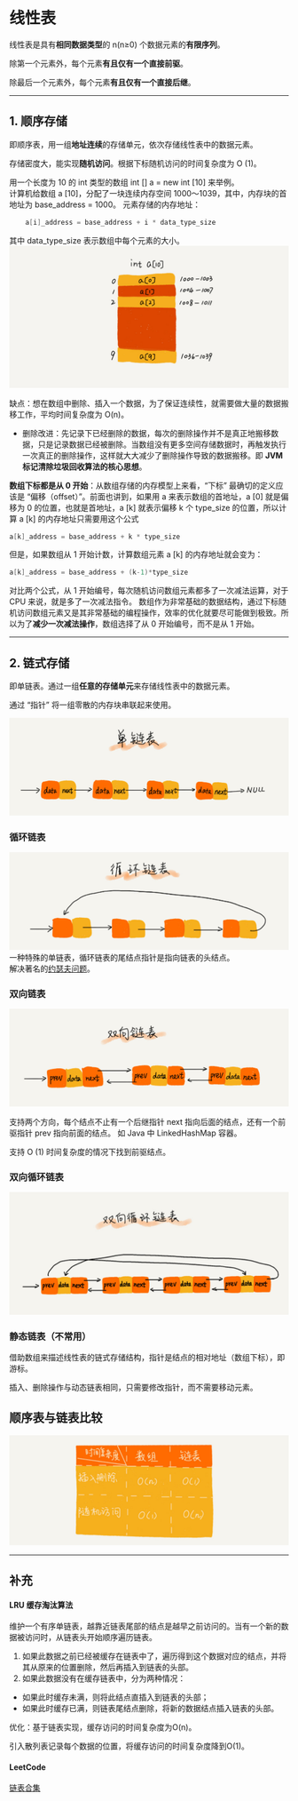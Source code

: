 # 线性表
线性表是具有**相同数据类型**的 n(n≥0) 个数据元素的**有限序列**。   

除第一个元素外，每个元素**有且仅有一个直接前驱**。     

除最后一个元素外，每个元素**有且仅有一个直接后继**。    

---

## 1. 顺序存储

即顺序表，用一组**地址连续**的存储单元，依次存储线性表中的数据元素。

存储密度大，能实现**随机访问**。根据下标随机访问的时间复杂度为 O (1)。  

用一个长度为 10 的 int 类型的数组 int [] a = new int [10] 来举例。  
计算机给数组 a [10]，分配了一块连续内存空间 1000～1039，其中，内存块的首地址为 base_address = 1000。 
元素存储的内存地址：

```C++
    a[i]_address = base_address + i * data_type_size
```

  其中 data_type_size 表示数组中每个元素的大小。
    ![数组](../图示/数组.jpg)

缺点：想在数组中删除、插入一个数据，为了保证连续性，就需要做大量的数据搬移工作，平均时间复杂度为 O(n)。

- 删除改进：先记录下已经删除的数据，每次的删除操作并不是真正地搬移数据，只是记录数据已经被删除。当数组没有更多空间存储数据时，再触发执行一次真正的删除操作，这样就大大减少了删除操作导致的数据搬移。即 **JVM 标记清除垃圾回收算法的核心思想**。

**数组下标都是从 0 开始**：从数组存储的内存模型上来看，“下标” 最确切的定义应该是 “偏移（offset）”。前面也讲到，如果用 a 来表示数组的首地址，a [0] 就是偏移为 0 的位置，也就是首地址，a [k] 就表示偏移 k 个 type_size 的位置，所以计算 a [k] 的内存地址只需要用这个公式

```C++
a[k]_address = base_address + k * type_size
```

但是，如果数组从 1 开始计数，计算数组元素 a [k] 的内存地址就会变为：

```C++
a[k]_address = base_address + (k-1)*type_size
```

对比两个公式，从 1 开始编号，每次随机访问数组元素都多了一次减法运算，对于 CPU 来说，就是多了一次减法指令。 数组作为非常基础的数据结构，通过下标随机访问数组元素又是其非常基础的编程操作，效率的优化就要尽可能做到极致。所以为了**减少一次减法操作**，数组选择了从 0 开始编号，而不是从 1 开始。

---

## 2. 链式存储

即单链表。通过一组**任意的存储单元**来存储线性表中的数据元素。

通过 “指针” 将一组零散的内存块串联起来使用。

![单链表](../图示/单链表.jpg)

### 循环链表

![循环链表](../图示/循环链表.jpg)
一种特殊的单链表，循环链表的尾结点指针是指向链表的头结点。  
解决著名的[约瑟夫问题](https://zh.wikipedia.org/wiki/%E7%BA%A6%E7%91%9F%E5%A4%AB%E6%96%AF%E9%97%AE%E9%A2%98)。

### 双向链表

![双向链表](../图示/双向链表.jpg)

支持两个方向，每个结点不止有一个后继指针 next 指向后面的结点，还有一个前驱指针 prev 指向前面的结点。  如 Java 中 LinkedHashMap 容器。

支持 O (1) 时间复杂度的情况下找到前驱结点。

### 双向循环链表

![双向循环链表](../图示/双向循环链表.jpg)

### 静态链表（不常用）

借助数组来描述线性表的链式存储结构，指针是结点的相对地址（数组下标），即游标。

插入、删除操作与动态链表相同，只需要修改指针，而不需要移动元素。

## 顺序表与链表比较

![数组VS链表](../图示/数组VS链表.jpg)

---

## 补充

#### LRU 缓存淘汰算法

维护一个有序单链表，越靠近链表尾部的结点是越早之前访问的。当有一个新的数据被访问时，从链表头开始顺序遍历链表。

1. 如果此数据之前已经被缓存在链表中了，遍历得到这个数据对应的结点，并将其从原来的位置删除，然后再插入到链表的头部。
2.  如果此数据没有在缓存链表中，分为两种情况：
   - 如果此时缓存未满，则将此结点直插入到链表的头部；
   - 如果此时缓存已满，则链表尾结点删除，将新的数据结点插入链表的头部。

优化：基于链表实现，缓存访问的时间复杂度为O(n)。

引入散列表记录每个数据的位置，将缓存访问的时间复杂度降到O(1)。

#### LeetCode

[链表合集](https://leetcode.com/list/x2jhxlm5/)

